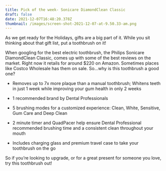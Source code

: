 ```yaml
---
title: Pick of the week- Sonicare DiamondClean Classic
draft: false
date: 2021-12-07T16:48:20.378Z
thumbnail: /images/screen-shot-2021-12-07-at-9.50.33-am.png
---
```

As we get ready for the Holidays, gifts are a big part of it. While you sit thinking about that gift list, put a toothbrush on it!

When googling for the best electric toothbrush, the Philips Sonicare DiamondClean Classic, comes up with some of the best reviews on the market. Right now it retails for around $220 on Amazon. Sometimes places like Costco Wholesale has them on sale.  So...why is this toothbrush a good one? 



* Removes up to 7x more plaque than a manual toothbrush; Whitens teeth in just 1 week while improving your gum health in only 2 weeks


* 1 recommended brand by Dental Professionals


* 5 brushing modes for a customized experience: Clean, White, Sensitive, Gum Care and Deep Clean


* 2 minute timer and QuadPacer help ensure Dental Professional recommended brushing time and a consistent clean throughout your mouth


* Includes charging glass and premium travel case to take your toothbrush on the go

So if you’re looking to upgrade, or for a great present for someone you love, try this toothbrush out!